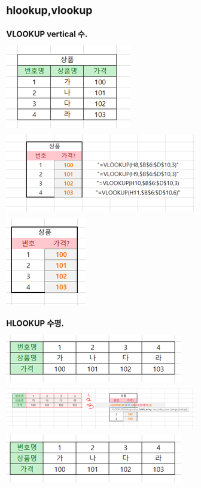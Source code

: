# hlookup,vlookup

## VLOOKUP  vertical 수.

![](../.gitbook/assets/image.png)

![](../.gitbook/assets/image%20%281%29.png)

![](../.gitbook/assets/image%20%282%29.png)

## HLOOKUP 수평.

![](../.gitbook/assets/image-8.png)

![](../.gitbook/assets/image%20%283%29.png)

![](../.gitbook/assets/image%20%286%29.png)

